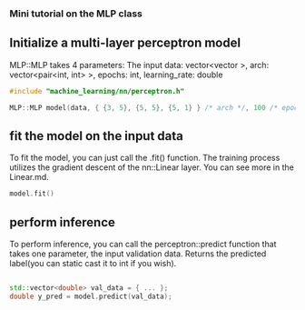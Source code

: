 ### **Mini tutorial on the MLP class**

## **Initialize a multi-layer perceptron model**
MLP::MLP takes 4 parameters: The input data: vector<vector<double> >, arch: vector<pair<int, int> >, epochs: int, learning_rate: double
```cpp
#include "machine_learning/nn/perceptron.h"

MLP::MLP model(data, { {3, 5}, {5, 5}, {5, 1} } /* arch */, 100 /* epochs */, 0.001 /* learning rate */);
```

## **fit the model on the input data**
To fit the model, you can just call the .fit() function. The training process utilizes the gradient descent of the nn::Linear
layer. You can see more in the Linear.md.
```cpp
model.fit()
```

## **perform inference**
To perform inference, you can call the perceptron::predict function that takes one parameter, the input validation data.
Returns the predicted label(you can static cast it to int if you wish).
```cpp

std::vector<double> val_data = { ... };
double y_pred = model.predict(val_data);
```
